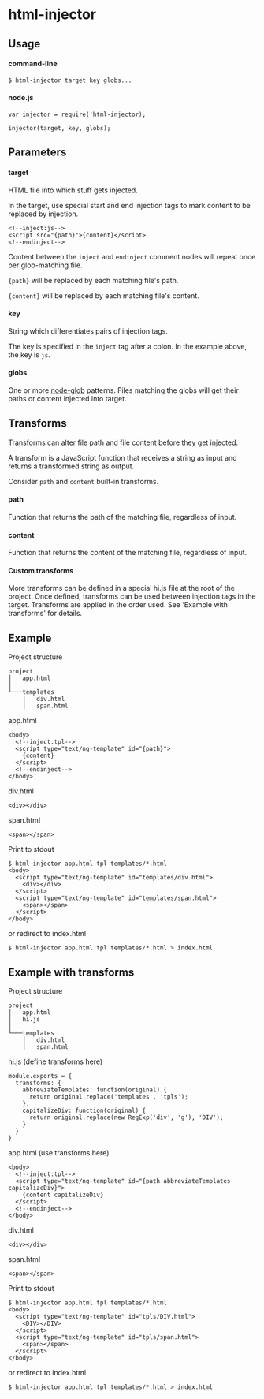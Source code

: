 # html-injector

## Usage 

#### command-line
```
$ html-injector target key globs...
```

#### node.js
```
var injector = require('html-injector);

injector(target, key, globs);
```




## Parameters

#### target

HTML file into which stuff gets injected.

In the target, use special start and end injection tags to mark content to be replaced by injection.

```
<!--inject:js-->
<script src="{path}">{content}</script>
<!--endinject-->
```

Content between the `inject` and `endinject` comment nodes will repeat once per glob-matching file.

`{path}` will be replaced by each matching file's path.

`{content}` will be replaced by each matching file's content.

#### key

String which differentiates pairs of injection tags.

The key is specified in the `inject` tag after a colon. In the example above, the key is `js`.

#### globs

One or more [node-glob](https://github.com/isaacs/node-glob) patterns. Files matching the globs will get their paths or content injected into target.




## Transforms

Transforms can alter file path and file content before they get injected.

A transform is a JavaScript function that receives a string as input and returns a transformed string as output.

Consider `path` and `content` built-in transforms.

#### path

Function that returns the path of the matching file, regardless of input.

#### content

Function that returns the content of the matching file, regardless of input.

#### Custom transforms 

More transforms can be defined in a special hi.js file at the root of the project. Once defined, transforms can be used between injection tags in the target. Transforms are applied in the order used. See 'Example with transforms' for details.




## Example

Project structure
```
project
│   app.html
│
└───templates
    │   div.html
    │   span.html
```

app.html
```
<body>
  <!--inject:tpl-->
  <script type="text/ng-template" id="{path}">
    {content}
  </script>
  <!--endinject-->
</body>
```

div.html
```
<div></div>
```

span.html
```
<span></span>
```

Print to stdout
```
$ html-injector app.html tpl templates/*.html
<body>
  <script type="text/ng-template" id="templates/div.html">
    <div></div>
  </script>
  <script type="text/ng-template" id="templates/span.html">
    <span></span>
  </script>
</body>
```

or redirect to index.html
```
$ html-injector app.html tpl templates/*.html > index.html
```




## Example with transforms

Project structure
```
project
│   app.html
│   hi.js
│
└───templates
    │   div.html
    │   span.html
```

hi.js (define transforms here)
```
module.exports = {
  transforms: {
    abbreviateTemplates: function(original) {
      return original.replace('templates', 'tpls');
    },
    capitalizeDiv: function(original) {
      return original.replace(new RegExp('div', 'g'), 'DIV');
    }
  }
}
```

app.html (use transforms here)
```
<body>
  <!--inject:tpl-->
  <script type="text/ng-template" id="{path abbreviateTemplates capitalizeDiv}">
    {content capitalizeDiv}
  </script>
  <!--endinject-->
</body>
```

div.html
```
<div></div>
```

span.html
```
<span></span>
```

Print to stdout
```
$ html-injector app.html tpl templates/*.html
<body>
  <script type="text/ng-template" id="tpls/DIV.html">
    <DIV></DIV>
  </script>
  <script type="text/ng-template" id="tpls/span.html">
    <span></span>
  </script>
</body>
```

or redirect to index.html
```
$ html-injector app.html tpl templates/*.html > index.html
```
